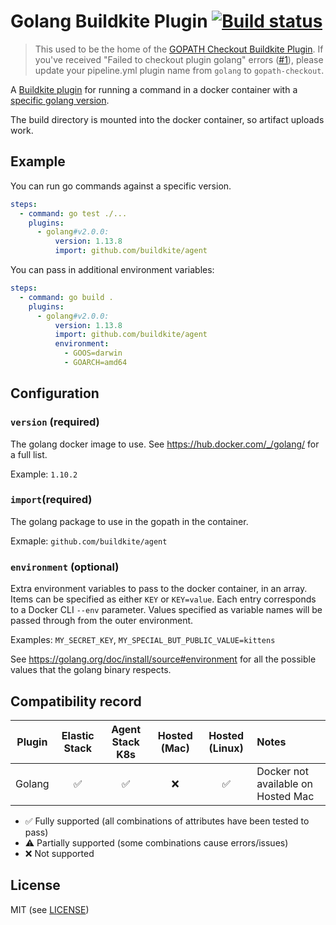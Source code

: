 # Golang Buildkite Plugin [![Build status](https://badge.buildkite.com/8fa7684d1bcd18918211e89ea2124295106f886c1383c64657.svg?branch=master)](https://buildkite.com/buildkite/plugins-golang)

> This used to be the home of the [GOPATH Checkout Buildkite Plugin](https://github.com/buildkite-plugins/gopath-checkout-buildkite-plugin). If you've received "Failed to checkout plugin golang" errors ([#1](https://github.com/buildkite-plugins/golang-buildkite-plugin/issues/1)), please update your pipeline.yml plugin name from `golang` to `gopath-checkout`.

A [Buildkite plugin](https://buildkite.com/docs/agent/v3/plugins) for running a command in a docker container with a [specific golang version](https://hub.docker.com/_/golang/).

The build directory is mounted into the docker container, so artifact uploads work.

## Example

You can run go commands against a specific version.

```yml
steps:
  - command: go test ./...
    plugins:
      - golang#v2.0.0:
          version: 1.13.8
          import: github.com/buildkite/agent
```

You can pass in additional environment variables:

```yml
steps:
  - command: go build .
    plugins:
      - golang#v2.0.0:
          version: 1.13.8
          import: github.com/buildkite/agent
          environment:
            - GOOS=darwin
            - GOARCH=amd64
```

## Configuration

### `version` (required)

The golang docker image to use. See https://hub.docker.com/_/golang/ for a full list.

Example: `1.10.2`

### `import`(required)

The golang package to use in the gopath in the container.

Exmaple: `github.com/buildkite/agent`

### `environment` (optional)

Extra environment variables to pass to the docker container, in an array. Items can be specified as either `KEY` or `KEY=value`. Each entry corresponds to a Docker CLI `--env` parameter. Values specified as variable names will be passed through from the outer environment.

Examples: `MY_SECRET_KEY`, `MY_SPECIAL_BUT_PUBLIC_VALUE=kittens`

See https://golang.org/doc/install/source#environment for all the possible values that the golang binary respects.

## Compatibility record

| Plugin | Elastic Stack | Agent Stack K8s | Hosted (Mac) | Hosted (Linux) | Notes |
| ------ | :-----------: | :-------------: | :----: | :----: |:---- |
| Golang | ✅ | ✅ | ❌ | ✅ | Docker not available on Hosted Mac |

- ✅ Fully supported (all combinations of attributes have been tested to pass)
- ⚠️ Partially supported (some combinations cause errors/issues)
- ❌ Not supported

## License

MIT (see [LICENSE](LICENSE))
